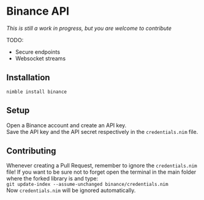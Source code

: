 # Binance API

_This is still a work in progress, but you are welcome to contribute_

TODO:
- Secure endpoints
- Websocket streams

## Installation
`nimble install binance`

## Setup
Open a Binance account and create an API key.  
Save the API key and the API secret respectively in the `credentials.nim` file.

## Contributing
Whenever creating a Pull Request, remember to ignore the `credentials.nim` file! If you want to be sure not to forget open the terminal in the main folder where the forked library is and type:  
`git update-index --assume-unchanged binance/credentials.nim`  
Now `credentials.nim` will be ignored automatically.
